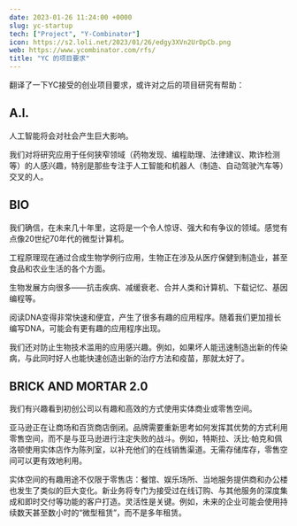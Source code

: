 ```yaml
---
date: 2023-01-26 11:24:00 +0000
slug: yc-startup
tech: ["Project", "Y-Combinator"]
icon: https://s2.loli.net/2023/01/26/edgy3XVn2UrDpCb.png
web: https://www.ycombinator.com/rfs/
title: "YC 的项目要求"
---
```


翻译了一下YC接受的创业项目要求，或许对之后的项目研究有帮助：

## A.I.

人工智能将会对社会产生巨大影响。

我们对将研究应用于任何狭窄领域（药物发现、编程助理、法律建议、欺诈检测等）的人感兴趣，特别是那些专注于人工智能和机器人（制造、自动驾驶汽车等）交叉的人。 

## BIO

我们确信，在未来几十年里，这将是一个令人惊讶、强大和有争议的领域。感觉有点像20世纪70年代的微型计算机。 

工程原理现在通过合成生物学例行应用，生物正在涉及从医疗保健到制造业，甚至食品和农业生活的各个方面。

生物发展方向很多——抗击疾病、减缓衰老、合并人类和计算机、下载记忆、基因编程等。

阅读DNA变得非常快速和便宜，产生了很多有趣的应用程序。随着我们更加擅长编写DNA，可能会有更有趣的应用程序出现。

我们还对防止生物技术滥用的应用感兴趣。例如，如果坏人能迅速制造出新的传染病，与此同时好人也能快速创造出新的治疗方法和疫苗，那就太好了。 

## BRICK AND MORTAR 2.0

我们有兴趣看到初创公司以有趣和高效的方式使用实体商业或零售空间。

亚马逊正在让商场和百货商店倒闭。品牌需要重新思考如何发挥其优势的方式利用零售空间，而不是与亚马逊进行注定失败的战斗。例如，特斯拉、沃比·帕克和佩洛顿使用实体店作为陈列室，以补充他们的在线销售渠道。无需存储库存，零售空间可以更有效地利用。

实体空间的有趣用途不仅限于零售店：餐馆、娱乐场所、当地服务提供商和办公楼也发生了类似的巨大变化。新业务将专门为接受过在线订购、与其他服务的深度集成和即时交付等功能的客户打造。灵活性是关键。例如，未来的企业可能会使用持续数天甚至数小时的“微型租赁”，而不是多年租赁。